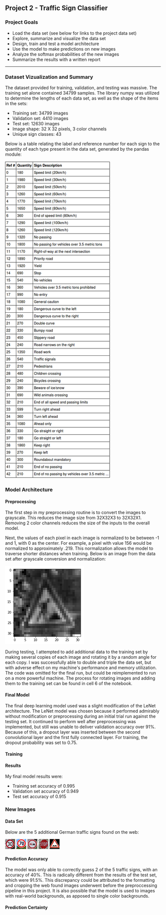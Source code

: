 ## Project 2 - Traffic Sign Classifier
### Project Goals
- Load the data set (see below for links to the project data set)
- Explore, summarize and visualize the data set
- Design, train and test a model architecture
- Use the model to make predictions on new images
- Analyze the softmax probabilities of the new images
- Summarize the results with a written report

---

### Dataset Vizualization and Summary

The dataset provided for training, validation, and testing was massive. The training set alone contained 34799 samples. The library numpy was utilized to determine the lengths of each data set, as well as the shape of the items in the sets:

- Training set: 34799 images
- Validation set: 4410 images
- Test set: 12630 images
- Image shape: 32 X 32 pixels, 3 color channels
- Unique sign classes: 43

Below is a table relating the label and reference number for each sign to the quantity of each type present in the data set, generated by the pandas module:

!["Visualization"](./writeup_data/data_viz.png)


### Model Architecture

#### Preprocessing

The first step in my preprocessing routine is to convert the images to grayscale. This reduces the image size from 32X32X3 to 32X32X1. Removing 2 color channels reduces the size of the inputs to the overall model.

Next, the values of each pixel in each image is normalized to be between -1 and 1, with 0 as the center. For example, a pixel with value 156 would be normalized to approximately .219. This normalization allows the model to traverse shorter distances when training. Below is an image from the data set after grayscale conversion and normalization:

!["Preprocessed Image"](./writeup_data/converted.png)

During testing, I attempted to add additional data to the training set by making several copies of each image and rotating it by a random angle for each copy. I was successfully able to double and triple the data set, but with adverse effect on my machine's performance and memory utilization. The code was omitted for the final run, but could be reimplemented to run on a more powerful machine. The process for rotating images and adding them to the training set can be found in cell 6 of the notebook.

#### Final Model

The final deep learning model used was a slight modification of the LeNet architecture. The LeNet model was chosen because it performed admirably without modification or preprocessing during an initial trial run against the testing set. It continued to perform well after preprocessing was implemented, but still was unable to deliver validation accuracy over 91%. Because of this, a dropout layer was inserted between the second convolutional layer and the first fully connected layer. For training, the dropout probability was set to 0.75.

#### Training

#### Results

My final model results were:
- Training set accuracy of 0.995
- Validation set accuracy of 0.949
- Test set accuracy of 0.915

### New Images

#### Data Set

Below are the 5 additional German traffic signs found on the web:

!["Traffic Sign 1"](./additional-signs/1.jpg) !["Traffic Sign 2"](./additional-signs/4.jpg) !["Traffic Sign 3"](./additional-signs/10.jpg)
!["Traffic Sign 4"](./additional-signs/14.jpg) !["Traffic Sign 5"](./additional-signs/22.jpg)

#### Prediction Accuracy

The model was only able to correctly guess 2 of the 5 traffic signs, with an accuracy of 40%. This is radically different from the results of the test set, which were 91.5%. This discrepancy could be attributed to the formatting and cropping the web found images underwent before the preproccessing pipeline in this project. It is also possible that the model is used to images with real-world backgrounds, as apposed to single color backgrounds.

#### Prediction Certainty
